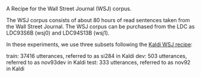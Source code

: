 A Recipe for the Wall Street Journal (WSJ) corpus.

The WSJ corpus consists of about 80 hours of read sentences taken from the Wall Street Journal. The WSJ corpus can be purchased from the LDC as LDC93S6B (wsj0) and LDC94S13B (wsj1).

In these experiments, we use three subsets following the [Kaldi WSJ recipe](https://github.com/kaldi-asr/kaldi/blob/master/egs/wsj/):

train: 37416 utterances, referred to as si284 in Kaldi
dev: 503 utterances, referred to as nov93dev in Kaldi
test: 333 utterances, referred to as nov92 in Kaldi
